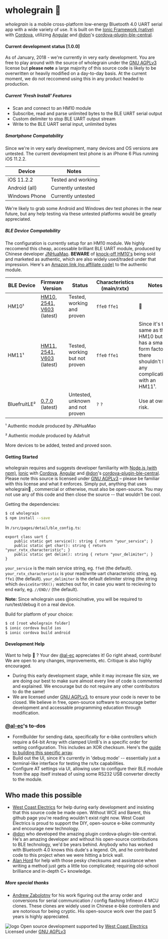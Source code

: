# wholegrain 🌾

*wholegrain* is a mobile cross-platform low-energy Bluetooth 4.0 UART serial app with a wide variety of use. It is built on the [Ionic Framework (native)](https://ionicframework.com/docs/) with [Cordova](https://cordova.apache.org/), utilizing [Angular](https://angular.io/) and [@don](https://github.com/don)'s [cordova-plugin-ble-central](https://github.com/don/cordova-plugin-ble-central).

#### Current development status [1.0.0]
As of January, 2018 - we're currently in very early development. You are free to play around with the source of wholegrain under the [GNU AGPLv3](https://www.gnu.org/licenses/agpl-3.0.en.html) license but **please note** a large majority of this source code is likely to be overwritten or heavily modified on a day-to-day basis. At the current moment, we do not reccomend using this in any product headed to production.

##### Current 'Fresh Install' Features

  - Scan and connect to an HM10 module
  - Subscribe, read and parse unlimited bytes to the BLE UART serial output
  - Custom delimiter to stop BLE UART output stream
  - Write to the BLE UART serial input, unlimited bytes


##### Smartphone Compatability

Since we're in very early development, many devices and OS versions are untested. The current development test phone is an iPhone 6 Plus running iOS 11.2.2.

| Device | Notes |
| ------ | ------ |
| iOS 11.2.2 | Tested and working |
| Android (all) | Currently untested |
| Windows Phone | Currently untested |

We're likely to grab some Android and Windows dev test phones in the near future, but any help testing via these untested platforms would be greatly appreciated.

##### BLE Device Compatability

The configuration is currently setup for an HM10 module. We highly reccomend this cheap, accessable brilliant BLE UART module, produced by Chinese developer  [JNHuaMao](http://www.jnhuamao.cn/bluetooth.asp). **BEWARE** of [knock-off HM10's](http://fab.cba.mit.edu/classes/863.15/doc/tutorials/programming/bluetooth/bluetooth40_en.pdf) being sold and marketed as authentic, which are also widely used/traded under that impression. Here's an [Amazon link (no affiliate code)](https://www.amazon.com/DSD-TECH-Bluetooth-iBeacon-Arduino/dp/B06WGZB2N4/ref=sr_1_1?s=electronics&ie=UTF8&qid=1516232542&sr=1-1&keywords=hm10) to the authentic module.

| BLE Device | Firmware Version | Status | Characteristics (main/rxtx) | Notes |
| ------ | ------ | ------ | ------ | ------ |
| HM10¹ | [HM10, 2541, V603](http://www.jnhuamao.cn/rom/HMSoft-10-2541-V603.zip) (latest) | Tested, working and proven | `ffe0` `ffe1` | 🌾
| HM11¹ | [HM11, 2541, V603](http://www.jnhuamao.cn/rom/HMSoft-11-2541-V603.zip) (latest) | Tested, working but not proven | `ffe0` `ffe1` | Since it's the same as the HM10 but has a smaller form factor, there shouldn't be any complications with an HM11¹.
| BluefruitLE² | [0.7.0](https://github.com/adafruit/Adafruit_BluefruitLE_Firmware/tree/master/0.7.7) (latest) | Untested, unknown and not proven | `?` `?` | Use at own risk.

¹ Authentic module produced by JNHuaMao

² Authentic module produced by Adafruit

More devices to be added, tested and proved soon.

#### Getting Started

wholegrain requires and suggests developer familiarity with [Node.js (with npm)](https://nodejs.org/), [Ionic](https://ionicframework.com/docs/) with [Cordova](https://cordova.apache.org/), [Angular](https://angular.io/) and [@don](https://github.com/don)'s [cordova-plugin-ble-central](https://github.com/don/cordova-plugin-ble-central). Please note this source is licensed under [GNU AGPLv3](https://www.gnu.org/licenses/agpl-3.0.en.html) – please be familiar with this license and what it enforces. Simply put, anything that uses wholegrain🌾 , commercial or otherwise, must also be open-source. You may not use any of this code and then close the source -- that wouldn't be cool.

Getting the dependencies:

```sh
$ cd wholegrain
$ npm install --save
```

In `/src/pages/detail/ble_config.ts`:

```
export class uart {
    public static get service(): string { return "your_service"; }
    public static get char(): string { return "your_rxtx_characteristic"; }
    public static get delim(): string { return "your_delimiter"; }
}
```
`your_service` is the main service string, eg. `ffe0` (the default).
`your_rxtx_characteristic` is your read/write uart characteristic string, eg. `ffe1` (the default).
`your_delimiter` is the default delimiter string (the string which `deviceStartRX();` watches out for, in case you want to recieving to end early, eg. `//END//` (the default).

**Note:** Since wholegrain uses @ionic/native, you will be required to run/test/debug it on a real device.

Build for platform of your choice:

```sh
$ cd [root wholegrain folder]
$ ionic cordova build ios
$ ionic cordova build android
```


#### Development Help

Want to help 🌾 ? Your dev [@al-ec](http://github.com/al-ec) appreciates it! Go right ahead, contribute! We are open to any changes, improvements, etc. Critique is also highly encouraged.
- During this early development stage, while it may increase file size, we are doing our best to make sure almost every line of code is commented and explained. We encourage but do not require any other contributors to do the same!
- We are licensed under [GNU AGPLv3](https://www.gnu.org/licenses/agpl-3.0.en.html), to ensure your code is never to be closed. We believe in free, open-source software to encourage better development and accessable programming education through modification.

### [@al-ec](http://github.com/al-ec)'s to-dos

 - FormBuilder for sending data, specifically for e-bike controllers which require a 64-bit Array with clamped Uint8's in a specific order for setting configuration. This includes an XOR checksum. Here's the [guide to building this specific array](https://docs.google.com/document/d/1_j1sQXE_mUbxM1kt8uC3dCofh9ERctOILo7Q009rxnY).
 - Build out the UI, since it's currently in 'debug mode' -- essentially just a terminal-like interface for testing the rx/tx capabilities.
 - Configure AT settings via UI, allowing user to configure their BLE module from the app itself instead of using some RS232 USB converter directly to the module.

Who made this possible
----

- [West Coast Electrics](https://westcoastelectrics.com/) for help during early development and insisting that this source code be made open. Without WCE and Barent, this github page you're reading wouldn't exist right now. West Coast Electrics is proud to support the DIY, open-source e-bike community and encourage new technology.
- [@don](https://github.com/don) who developed the amazing plugin cordova-plugin-ble-central. He's an amazing developer and without his open-source contributions to BLE technology, we'd be years behind. Anybody who has worked with Bluetooth 4.0 knows this dude's a legend. Oh, and he contributed code to this project when we were hitting a brick wall.
- [Alan Hord](http://www.hordsoffun.com/) for help with those pesky checksums and assistance when writing a method just gets a little too complicated; requiring old-school brilliance and in-depth C+ knowledge.

##### More special thanks
- [Andrew Zabolotny](https://sourceforge.net/p/xpd-ebike/wiki/Home/) for his work figuring out the array order and conversions for serial communication / config flashing Infineon 4 MCU clones. These clones are widely used in Chinese e-bike controllers and are notorious for being cryptic. His open-source work over the past 5 years is highly appreciated.


![logo](https://i.imgur.com/MUPegO6.jpg)
Open source development supported by [West Coast Electrics](https://westcoastelectrics.com/)
Licensed under [GNU AGPLv3](https://www.gnu.org/licenses/agpl-3.0.en.html)
